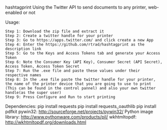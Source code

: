 hashtagprint
Using the Twitter API to send documents to any printer, web-enabled or not

Usage:

    Step 1: Download the zip file and extract it
    Step 2: Create a twitter handle for your printer
    Step 3: Go to https://apps.twitter.com/ and click create a new App
    Step 4: Enter the https://github.com/rtrad/hashtagprint as the description link
    Step 5: Go to the Keys and Access Tokens tab and generate your Access Token
    Step 6: Note the Consumer Key (API Key), Consumer Secret (API Secret), Access Token, Access Token Secret
    Step 7: Run the .exe file and paste these values under their respective names
    Step 8: In the .exe file paste the twitter handle for your printer, the name of the printer device that you are going to use to print (This can be found in the control pannel) and also your own twitter handle(as the super user)
    Step 9: Press Configure and Run to start printing

Dependencies:
    pip install requests
    pip install requests_oauthlib
    pip install pdfkit
    pywin32: http://sourceforge.net/projects/pywin32/
    Python image library: http://www.pythonware.com/products/pil/
    wkhtmltopdf: http://wkhtmltopdf.org/downloads.html

